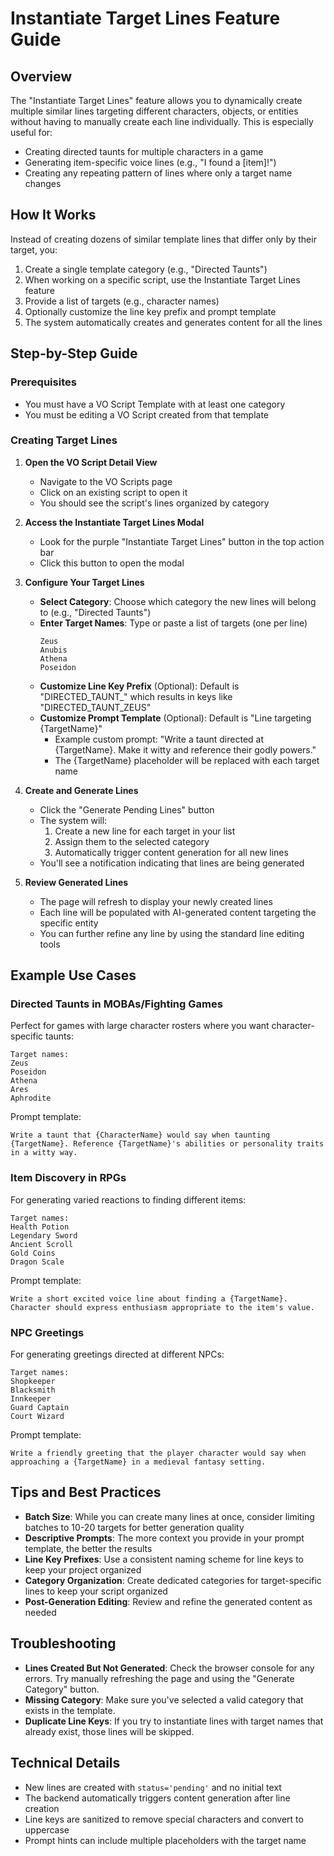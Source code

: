 # Instantiate Target Lines Feature Guide

## Overview

The "Instantiate Target Lines" feature allows you to dynamically create multiple similar lines targeting different characters, objects, or entities without having to manually create each line individually. This is especially useful for:

- Creating directed taunts for multiple characters in a game
- Generating item-specific voice lines (e.g., "I found a [item]!")
- Creating any repeating pattern of lines where only a target name changes

## How It Works

Instead of creating dozens of similar template lines that differ only by their target, you:

1. Create a single template category (e.g., "Directed Taunts")
2. When working on a specific script, use the Instantiate Target Lines feature
3. Provide a list of targets (e.g., character names) 
4. Optionally customize the line key prefix and prompt template
5. The system automatically creates and generates content for all the lines

## Step-by-Step Guide

### Prerequisites

- You must have a VO Script Template with at least one category
- You must be editing a VO Script created from that template

### Creating Target Lines

1. **Open the VO Script Detail View**
   - Navigate to the VO Scripts page
   - Click on an existing script to open it
   - You should see the script's lines organized by category

2. **Access the Instantiate Target Lines Modal**
   - Look for the purple "Instantiate Target Lines" button in the top action bar
   - Click this button to open the modal

3. **Configure Your Target Lines**
   - **Select Category**: Choose which category the new lines will belong to (e.g., "Directed Taunts")
   - **Enter Target Names**: Type or paste a list of targets (one per line)
     ```
     Zeus
     Anubis
     Athena
     Poseidon
     ```
   - **Customize Line Key Prefix** (Optional): Default is "DIRECTED_TAUNT_" which results in keys like "DIRECTED_TAUNT_ZEUS"
   - **Customize Prompt Template** (Optional): Default is "Line targeting {TargetName}" 
     - Example custom prompt: "Write a taunt directed at {TargetName}. Make it witty and reference their godly powers."
     - The {TargetName} placeholder will be replaced with each target name

4. **Create and Generate Lines**
   - Click the "Generate Pending Lines" button
   - The system will:
     1. Create a new line for each target in your list
     2. Assign them to the selected category
     3. Automatically trigger content generation for all new lines
   - You'll see a notification indicating that lines are being generated

5. **Review Generated Lines**
   - The page will refresh to display your newly created lines
   - Each line will be populated with AI-generated content targeting the specific entity
   - You can further refine any line by using the standard line editing tools

## Example Use Cases

### Directed Taunts in MOBAs/Fighting Games

Perfect for games with large character rosters where you want character-specific taunts:

```
Target names:
Zeus
Poseidon
Athena
Ares
Aphrodite
```

Prompt template:
```
Write a taunt that {CharacterName} would say when taunting {TargetName}. Reference {TargetName}'s abilities or personality traits in a witty way.
```

### Item Discovery in RPGs

For generating varied reactions to finding different items:

```
Target names:
Health Potion
Legendary Sword
Ancient Scroll
Gold Coins
Dragon Scale
```

Prompt template:
```
Write a short excited voice line about finding a {TargetName}. Character should express enthusiasm appropriate to the item's value.
```

### NPC Greetings

For generating greetings directed at different NPCs:

```
Target names:
Shopkeeper
Blacksmith
Innkeeper
Guard Captain
Court Wizard
```

Prompt template:
```
Write a friendly greeting that the player character would say when approaching a {TargetName} in a medieval fantasy setting.
```

## Tips and Best Practices

- **Batch Size**: While you can create many lines at once, consider limiting batches to 10-20 targets for better generation quality
- **Descriptive Prompts**: The more context you provide in your prompt template, the better the results
- **Line Key Prefixes**: Use a consistent naming scheme for line keys to keep your project organized
- **Category Organization**: Create dedicated categories for target-specific lines to keep your script organized
- **Post-Generation Editing**: Review and refine the generated content as needed

## Troubleshooting

- **Lines Created But Not Generated**: Check the browser console for any errors. Try manually refreshing the page and using the "Generate Category" button.
- **Missing Category**: Make sure you've selected a valid category that exists in the template.
- **Duplicate Line Keys**: If you try to instantiate lines with target names that already exist, those lines will be skipped.

## Technical Details

- New lines are created with `status='pending'` and no initial text
- The backend automatically triggers content generation after line creation
- Line keys are sanitized to remove special characters and convert to uppercase
- Prompt hints can include multiple placeholders with the target name 